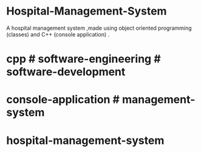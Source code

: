 # Hospital-Management-System
A hospital management system 
,made using object oriented programming (classes)
and C++ (console application) .
# cpp # software-engineering # software-development
# console-application # management-system
# hospital-management-system

